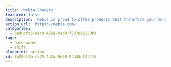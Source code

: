 ```yaml
---
title: 'Nebia Showers'
featured: false
description: 'Nebia is proud to offer products that transform your mundane shower routine into a ritual, and also contribute to preserving the planet.'
action_url: 'https://nebia.com/'
categories:
  - 6ad9cfc5-eac0-455e-9ad0-f537896373ba
tags:
  - home-owner
  - shift
blueprint: action
id: 8e29bffb-cb75-4d3a-9d58-94d45d344f15
---
```

